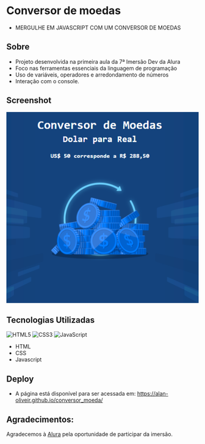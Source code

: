 # Conversor de moedas
- MERGULHE EM JAVASCRIPT COM UM CONVERSOR DE MOEDAS

## Sobre
- Projeto desenvolvida na primeira aula da 7ª Imersão Dev da Alura
- Foco nas ferramentas essenciais da linguagem de programação
- Uso de variáveis, operadores e arredondamento de números
- Interação com o console.

## Screenshot
![screen](https://github.com/Alan-oliveir/conversor_moeda/blob/main/screenshot/screen_conv.png)

## Tecnologias Utilizadas

![HTML5](https://img.shields.io/badge/HTML5-E34F26?style=for-the-badge&logo=html5&logoColor=white)
![CSS3](https://img.shields.io/badge/CSS3-1572B6?style=for-the-badge&logo=css3&logoColor=white)
![JavaScript](https://img.shields.io/badge/JavaScript-F7DF1E?style=for-the-badge&logo=javascript&logoColor=black)

- HTML
- CSS
- Javascript

## Deploy
- A página está disponível para ser acessada em:
https://alan-oliveir.github.io/conversor_moeda/

## Agradecimentos:

Agradecemos à [Alura](https://www.alura.com.br/) pela oportunidade de participar da imersão.
